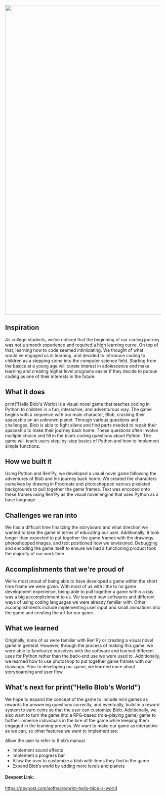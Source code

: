 
<img src="https://github.com/najalee/Hello-Blobs-World/blob/main/game/gui/main_menu.png?raw=true" width="1000">

## Inspiration

As college students, we’ve noticed that the beginning of our coding journey was not a smooth experience and required a high learning curve. On top of that, learning how to code seemed intimidating. We thought of what would’ve engaged us in learning, and decided to introduce coding to children as a stepping stone into the computer science field. Starting from the basics at a young age will curate interest in adolescence and make learning and creating higher level programs easier if they decide to pursue coding as one of their interests in the future.

## What it does

print("Hello Blob's World) is a visual novel game that teaches coding in Python to children in a fun, interactive, and adventurous way. The game begins with a sequence with our main character, Blob, crashing their spaceship on an unknown planet. Through various questions and challenges, Blob is able to fight aliens and find parts needed to repair their spaceship to make their journey back home. These questions often involve multiple choice and fill in the blank coding questions about Python. The game will teach users step-by-step basics of Python and how to implement simple functions.

## How we built it

Using Python and Ren’Py, we developed a visual novel game following the adventures of Blob and his journey back home. We created the characters ourselves by drawing in Procreate and photoshopped various pixelated backgrounds to pull together the game frames. Text was encoded onto these frames using Ren’Py as the visual novel engine that uses Python as a base language.

## Challenges we ran into

We had a difficult time finalizing the storyboard and what direction we wanted to take the game in terms of educating our user. Additionally, it took longer than expected to put together the game frames with the drawings, photoshopped images, and text positioned how we envisioned. Debugging and encoding the game itself to ensure we had a functioning product took the majority of our work time.

## Accomplishments that we're proud of

We’re most proud of being able to have developed a game within the short time frame we were given. With most of us with little to no game development experience, being able to pull together a game within a day was a big accomplishment to us. We learned new softwares and different ways of using coding languages we were already familiar with. Other accomplishments include implementing user input and small animations into the game and creating the art for our game.

## What we learned

Originally, none of us were familiar with Ren’Py or creating a visual novel game in general. However, through the process of making this game, we were able to familiarize ourselves with the software and learned different uses for Python rather than the back-end use we were used to. Additionally, we learned how to use photoshop to put together game frames with our drawings. Prior to developing our game, we learned more about storyboarding and user flow.

## What's next for print("Hello Blob's World")

We hope to expand the concept of the game to include mini games as rewards for answering questions correctly, and eventually, build in a reward system to earn coins so that the user can customize Blob. Additionally, we also want to turn the game into a RPG-based (role-playing game) game to further immerse individuals in the lore of the game while keeping them engaged in the learning process. We want to make our game as interactive as we can, so other features we want to implement are:

Allow the user to refer to Blob’s manual
- Implement sound effects
- Implement a progress bar
- Allow the user to customize a blob with items they find in the game
- Expand Blob’s world by adding more levels and planets


#### Devpost Link:
https://devpost.com/software/print-hello-blob-s-world
